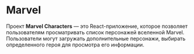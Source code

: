 
# Marvel

Проект **Marvel Characters** — это React-приложение, которое позволяет пользователям просматривать список персонажей вселенной Marvel. Пользователи могут загружать дополнительные персонажи, выбирать определенного героя для просмотра его информации.

